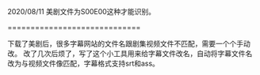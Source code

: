 2020/08/11
美剧文件为S00E00这种才能识别。

=============================

下载了美剧后，很多字幕网站的文件名跟剧集视频文件不匹配，需要一个个手动改。
改了几次后烦了，写了这个小工具用来给字幕文件改名，自动将字幕文件名改为与视频文件像匹配，字幕格式支持srt和ass。
